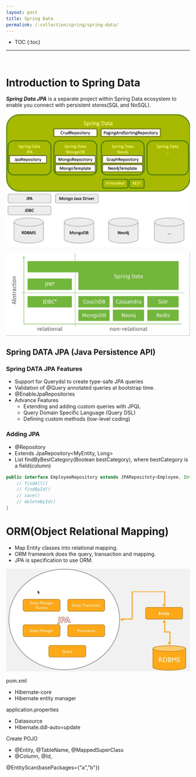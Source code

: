 ```yaml
---
layout: post
title: Spring Data
permalink: /:collection/spring/spring-data/
---
```


- TOC
{:toc}

<hr><br>

# Introduction to Spring Data
***Spring Data JPA*** is a separate project within Spring Data ecosystem to enable you connect with persistent stores(SQL and NoSQL).

![spring-data](https://github.com/arpit04tripathi/files-cdn/raw/cdn/spring/spring-data/spring-data.png)

![spring-data-abstraction](https://github.com/arpit04tripathi/files-cdn/raw/cdn/spring/spring-data/spring-data-abstraction.png)

## Spring DATA JPA (Java Persistence API)

### Spring DATA JPA Features
- Support for Querydsl to create type-safe JPA queries
- Validation of @Query annotated queries at bootstrap time.
- @EnableJpaRepositories
- Advance Features
  - Extending and adding custom queries with JPQL
  - Query Domain Specific Language (Query DSL)
  - Defining custom methods (low-level coding)

### Adding JPA
- @Repository
- Extends JpaRepository<MyEntity, Long>
- List<ProductCategory> findByBestCategory(Boolean bestCategory), where bestCategory is a field(column)

```java
public interface EmployeeRepository extends JPARepositoty<Employee, Integer>{
    // findAll()
    // findById()
    // save()
    // deleteById()
}
```

# ORM(Object Relational Mapping)
- Map Entity classes into relational mapping.
- ORM framework does the query, transaction and mapping.
- JPA is specification to use ORM.

![orm](https://github.com/arpit04tripathi/files-cdn/raw/cdn/spring/spring-data/orm.png)

pom.xml
- Hibernate-core
- Hibernate entity manager

application.properties
- Datasource
- Hibernate.ddl-auto=update

Create POJO
- @Entity, @TableName, @MappedSuperClass
- @Column, @Id, 

@EntityScan(basePackages={"a","b"})
